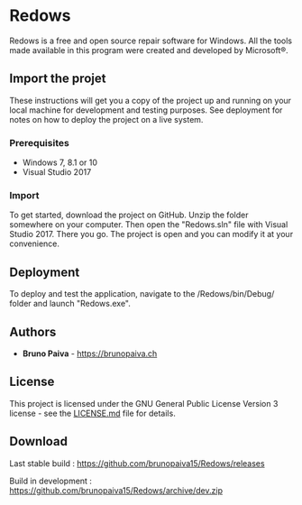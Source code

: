 # Redows

Redows is a free and open source repair software for Windows. All the tools made available in this program
were created and developed by Microsoft®.

## Import the projet

These instructions will get you a copy of the project up and running on your local machine for development and testing purposes. See deployment for notes on how to deploy the project on a live system.

### Prerequisites

- Windows 7, 8.1 or 10
- Visual Studio 2017

### Import

To get started, download the project on GitHub. Unzip the folder somewhere on your computer. Then open the "Redows.sln" file with Visual Studio 2017. There you go. The project is open and you can modify it at your convenience.

## Deployment

To deploy and test the application, navigate to the /Redows/bin/Debug/ folder and launch "Redows.exe".

## Authors

* **Bruno Paiva** - https://brunopaiva.ch

## License

This project is licensed under the GNU General Public License Version 3 license - see the [LICENSE.md](LICENSE.md) file for details.

## Download

Last stable build : https://github.com/brunopaiva15/Redows/releases

Build in development : https://github.com/brunopaiva15/Redows/archive/dev.zip

